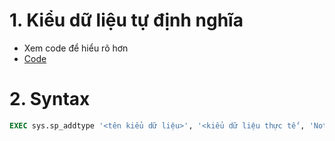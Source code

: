 # 1. Kiểu dữ liệu tự định nghĩa
- Xem code để hiểu rõ hơn
- [Code](link)

# 2. Syntax
```sql
EXEC sys.sp_addtype '<tên kiểu dữ liệu>', '<kiểu dữ liệu thực tế', 'Not null' -- (có hay không đều được)
```

